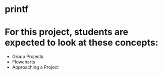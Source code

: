 # printf

# For this project, students are expected to look at these concepts:

* Group Projects
* Flowcharts
* Approaching a Project
